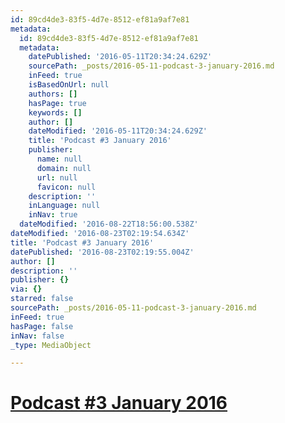 ```yaml
---
id: 89cd4de3-83f5-4d7e-8512-ef81a9af7e81
metadata:
  id: 89cd4de3-83f5-4d7e-8512-ef81a9af7e81
  metadata:
    datePublished: '2016-05-11T20:34:24.629Z'
    sourcePath: _posts/2016-05-11-podcast-3-january-2016.md
    inFeed: true
    isBasedOnUrl: null
    authors: []
    hasPage: true
    keywords: []
    author: []
    dateModified: '2016-05-11T20:34:24.629Z'
    title: 'Podcast #3 January 2016'
    publisher:
      name: null
      domain: null
      url: null
      favicon: null
    description: ''
    inLanguage: null
    inNav: true
  dateModified: '2016-08-22T18:56:00.538Z'
dateModified: '2016-08-23T02:19:54.634Z'
title: 'Podcast #3 January 2016'
datePublished: '2016-08-23T02:19:55.004Z'
author: []
description: ''
publisher: {}
via: {}
starred: false
sourcePath: _posts/2016-05-11-podcast-3-january-2016.md
inFeed: true
hasPage: false
inNav: false
_type: MediaObject

---
```

# [Podcast \#3 January 2016][0]

[0]: https://soundcloud.com/kerry-keating-951355944/3-january/s-wtgfM